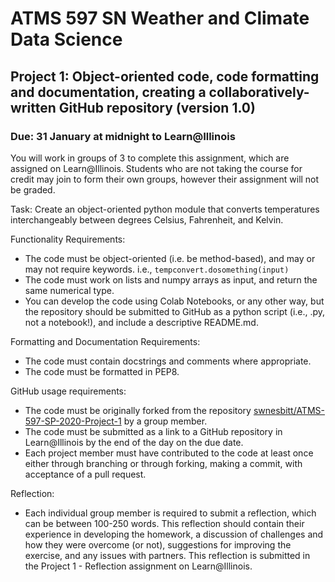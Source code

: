 # ATMS 597 SN Weather and Climate Data Science
## Project 1: Object-oriented code, code formatting and documentation, creating a collaboratively-written GitHub repository (version 1.0)
### Due: 31 January at midnight to Learn@Illinois

You will work in groups of 3 to complete this assignment, which are assigned on Learn@Illinois.  Students who are not taking the course for credit may join to form their own groups, however their assignment will not be graded.

Task:
Create an object-oriented python module that converts temperatures interchangeably between degrees Celsius, Fahrenheit, and Kelvin.

Functionality Requirements:
* The code must be object-oriented (i.e. be method-based), and may or may not require keywords.
	i.e.,  `tempconvert.dosomething(input)`
* The code must work on lists and numpy arrays as input, and return the same numerical type.
* You can develop the code using Colab Notebooks, or any other way, but the repository should be submitted to GitHub as a python script (i.e., .py, not a notebook!), and include a descriptive README.md.

Formatting and Documentation Requirements:
* The code must contain docstrings and comments where appropriate.
* The code must be formatted in PEP8.

GitHub usage requirements:
* The code must be originally forked from the repository [swnesbitt/ATMS-597-SP-2020-Project-1](https://github.com/swnesbitt/ATMS-597-SP-2020/) by a group member.
* The code must be submitted as a link to a GitHub repository in Learn@Illinois by the end of the day on the due date.  
* Each project member must have contributed to the code at least once either through branching or through forking, making a commit, with acceptance of a pull request.

Reflection:
* Each individual group member is required to submit a reflection, which can be between 100-250 words. This reflection should contain their experience in developing the homework, a discussion of challenges and how they were overcome (or not), suggestions for improving the exercise, and any issues with partners.  This reflection is submitted in the Project 1 - Reflection assignment on Learn@Illinois.

